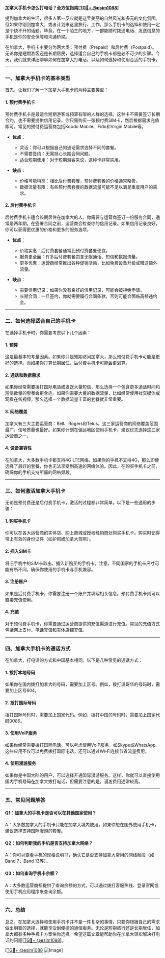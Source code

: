 **加拿大手机卡怎么打电话？全方位指南[[TG💪+ @esim1088](https://t.me/s/esim1088)]**

提到加拿大的生活，很多人第一反应就是这里美丽的自然风光和多元的文化氛围。但如果你刚到加拿大，或者计划来这里旅行、工作，那么手机卡的选择和使用一定是个绕不开的话题。毕竟，在一个陌生的地方，一部能随时拨通电话、发送信息的手机是你的安全保障和沟通桥梁。

在加拿大，手机卡主要分为两大类：预付费（Prepaid）和后付费（Postpaid）。无论你是短期游客还是长期居民，选择适合自己的手机卡都是必不可少的步骤。今天，我们就来详细聊聊如何在加拿大打电话，以及如何选择和使用合适的手机卡。

---

### **一、加拿大手机卡的基本类型**

首先，让我们了解一下加拿大手机卡的两种主要类型：

#### **1. 预付费手机卡**
预付费手机卡是最适合短期游客或预算有限的人群的选择。这种卡不需要签订长期合约，也不需要提供信用记录。你只需购买一张预付费SIM卡，然后根据需求充值即可。常见的预付费运营商包括Koodo Mobile、Fido和Virgin Mobile等。

- **优点**：
  - 灵活：你可以根据自己的通话需求选择不同的套餐。
  - 不需要签约：无需担心长期合同问题。
  - 适合短期使用：对于短期游客来说，这种卡非常实用。

- **缺点**：
  - 价格可能稍高：相比后付费套餐，预付费套餐的价格通常略贵。
  - 数据流量有限：有些预付费套餐的数据流量可能不足以满足重度用户的需求。

#### **2. 后付费手机卡**
后付费手机卡适合长期居住在加拿大的人。你需要与运营商签订一份服务合同，通常是两年期。在签署合同之前，运营商会检查你的信用记录。如果信用记录良好，你可以获得更优惠的价格和更多的服务选项。

- **优点**：
  - 价格实惠：后付费套餐通常比预付费套餐便宜。
  - 服务更全面：许多后付费套餐包含无限通话、短信和数据流量。
  - 更多优惠：运营商经常推出各种促销活动，比如免费设备升级或赠送额外流量。

- **缺点**：
  - 需要信用记录：如果你没有良好的信用记录，可能会被拒绝申请。
  - 长期合同：一旦签约，你就需要履行合同条款，否则可能会面临高额违约金。

---

### **二、如何选择适合自己的手机卡**

在选择手机卡时，你需要考虑以下几个因素：

#### **1. 预算**
这是最基本的考量因素。如果你只是短期访问加拿大，那么预付费手机卡可能是更好的选择。而如果你打算长期居住，后付费手机卡可能会更划算。

#### **2. 通话和数据需求**
如果你经常需要拨打国际电话或发送大量短信，那么选择一个包含更多通话时间和短信数量的套餐会更合适。如果你需要大量的数据流量，比如经常使用社交媒体或观看在线视频，那么选择一个数据流量丰富的套餐就非常重要。

#### **3. 网络覆盖**
加拿大有三大主要运营商：Bell、Rogers和Telus。这三家运营商的网络覆盖范围最广，信号质量也最好。如果你计划在偏远地区使用手机卡，建议优先选择这三家运营商之一。

#### **4. 设备兼容性**
在加拿大，大多数手机卡都支持4G LTE网络。如果你的手机不支持4G，那么即使选择了最好的套餐，你也无法享受到高速的网络体验。因此，在购买手机卡之前，确保你的手机支持所需的网络频段。

---

### **三、如何激活加拿大手机卡**

无论是预付费还是后付费手机卡，激活的过程都非常简单。以下是一些通用的步骤：

#### **1. 购买手机卡**
你可以在各大运营商的实体店、网上商城或授权经销商处购买手机卡。购买时记得带上有效的身份证件（如护照或加拿大驾照）。

#### **2. 插入SIM卡**
将旧手机中的SIM卡取出，插入新购买的手机卡。注意，不同国家的手机卡尺寸可能有所不同，确保你使用的手机卡与手机兼容。

#### **3. 注册账户**
如果是后付费手机卡，你需要注册一个账户并填写相关信息。预付费手机卡则可以直接充值使用。

#### **4. 充值**
对于预付费手机卡，你需要通过运营商提供的充值渠道进行充值。常见的充值方式包括网上支付、电话充值和实体店铺充值。

---

### **四、加拿大手机卡的通话方式**

在加拿大，打电话的方式和中国基本相同。以下是几种常见的通话方式：

#### **1. 拨打本地号码**
如果你在国内拨打加拿大的号码，需要加上区号。例如，拨打温哥华的号码时，需要加上区号604。

#### **2. 拨打国际号码**
拨打国际号码时，需要加上国家代码。例如，拨打中国的号码时，需要加上国家代码0086。

#### **3. 使用VoIP服务**
如果你经常需要拨打国际电话，可以考虑使用VoIP服务，如Skype或WhatsApp。这些应用不仅可以免费拨打国际电话，还可以通过Wi-Fi连接节省流量费用。

#### **4. 使用漫游服务**
如果你是中国大陆的用户，可以选择开通国际漫游服务。这样，你就可以直接使用国内手机号码在加拿大拨打电话，但需要注意的是，漫游费用通常较高。

---

### **五、常见问题解答**

#### **Q1：加拿大的手机卡是否可以在其他国家使用？**
A：大多数加拿大的手机卡只能在加拿大境内使用。如果你想在国外使用手机卡，建议选择支持国际漫游的套餐。

#### **Q2：如何判断我的手机是否支持加拿大网络？**
A：你可以查看手机的规格说明书，确认它是否支持加拿大常用的网络频段（如Band 7、Band 13等）。

#### **Q3：如何查询手机卡余额？**
A：大多数运营商都提供了查询余额的方式，可以通过拨打客服热线、登录官网或使用手机应用程序来查询余额。

---

### **六、总结**

总之，在加拿大选择和使用手机卡并不是一件复杂的事情，只要你根据自己的需求做出明智的选择，就能享受到便捷的通信服务。无论是短期旅行还是长期居住，加拿大都有多种手机卡方案供你选择。希望这篇文章能帮助你在加拿大轻松解决打电话的问题[[TG💪+ @esim1088](https://t.me/s/esim1088)]。

[[TG💪+ @esim1088](https://t.me/s/esim1088) ![Image](https://i.postimg.cc/4NQfJmqS/Snipaste-2025-05-13-00-14-12.png)]